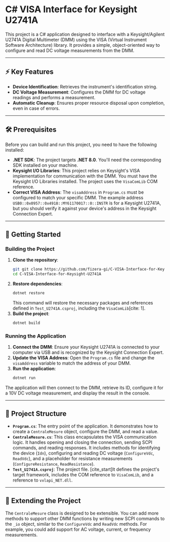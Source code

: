 
# C# VISA Interface for Keysight U2741A

This project is a C\# application designed to interface with a Keysight/Agilent U2741A Digital Multimeter (DMM) using the VISA (Virtual Instrument Software Architecture) library. It provides a simple, object-oriented way to configure and read DC voltage measurements from the DMM.

-----

## ⚡ Key Features

  * **Device Identification**: Retrieves the instrument's identification string.
  * **DC Voltage Measurement**: Configures the DMM for DC voltage readings and performs a measurement.
  * **Automatic Cleanup**: Ensures proper resource disposal upon completion, even in case of errors.

-----

## 🛠️ Prerequisites

Before you can build and run this project, you need to have the following installed:

  * **.NET SDK**: The project targets **.NET 8.0**. You'll need the corresponding SDK installed on your machine.
  * **Keysight I/O Libraries**: This project relies on Keysight's VISA implementation for communication with the DMM. You must have the Keysight I/O Libraries installed. The project uses the `VisaComLib` COM reference.
  * **Correct VISA Address**: The `visaAddress` in `Program.cs` must be configured to match your specific DMM. The example address `USB0::0x0957::0x4918::MY61170017::0::INSTR` is for a Keysight U2741A, but you should verify it against your device's address in the Keysight Connection Expert.

-----

## 🚀 Getting Started

### Building the Project

1.  **Clone the repository**:
    ```bash
    git git clone https://github.com/fizera-gi/C-VISA-Interface-for-Keysight-U2741A.git
    cd C-VISA-Interface-for-Keysight-U2741A
    ```
2.  **Restore dependencies**:
    ```bash
    dotnet restore
    ```
    This command will restore the necessary packages and references defined in `Test_U2741A.csproj`, including the `VisaComLib`[cite: 1].
3.  **Build the project**:
    ```bash
    dotnet build
    ```

### Running the Application

1.  **Connect the DMM**: Ensure your Keysight U2741A is connected to your computer via USB and is recognized by the Keysight Connection Expert.
2.  **Update the VISA Address**: Open the `Program.cs` file and change the `visaAddress` variable to match the address of your DMM.
3.  **Run the application**:
    ```bash
    dotnet run
    ```

The application will then connect to the DMM, retrieve its ID, configure it for a 10V DC voltage measurement, and display the result in the console.

-----

## 📂 Project Structure

  * **`Program.cs`**: The entry point of the application. It demonstrates how to create a `CentraleMesure` object, configure the DMM, and read a value.
  * **`CentraleMesure.cs`**: This class encapsulates the VISA communication logic. It handles opening and closing the connection, sending SCPI commands, and reading responses. It includes methods for identifying the device (`Idn`), configuring and reading DC voltage (`ConfigureVdc`, `ReadVdc`), and a placeholder for resistance measurements (`ConfigureResistance`, `ReadResistance`).
  * **`Test_U2741A.csproj`**: The project file. [cite\_start]It defines the project's target framework, includes the COM reference to `VisaComLib`, and a reference to `vxlapi_NET.dll`.

-----

## 📝 Extending the Project

The `CentraleMesure` class is designed to be extensible. You can add more methods to support other DMM functions by writing new SCPI commands to the `_io` object, similar to the `ConfigureVdc` and `ReadVdc` methods. For example, you could add support for AC voltage, current, or frequency measurements.

